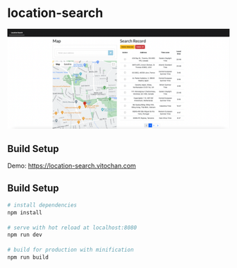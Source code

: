 # location-search

<img src="/screenshot/1.png">

## Build Setup
Demo: <a href="https://location-search.vitochan.com" target="_blank">https://location-search.vitochan.com</a>

## Build Setup

``` bash
# install dependencies
npm install

# serve with hot reload at localhost:8080
npm run dev

# build for production with minification
npm run build
